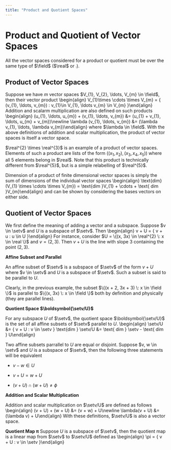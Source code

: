 ```yaml
---
title: "Product and Quotient Spaces"
---
```


# Product and Quotient of Vector Spaces

All the vector spaces considered for a product or quotient must be over the same type of $\field$ ($\real$ or $\comp$).


## Product of Vector Spaces

Suppose we have $m$ vector spaces $V_{1}, V_{2}, \ldots, V_{m} \in \field$, then their vector product
\begin{align}
    V_{1}\times \cdots \times V_{m} = \{ (v_{1}, \ldots, v_{m}) \: v_{1}\in V_{1}, \ldots v_{m} \in V_{m} \}\end{align}
Addition and scalarm multiplication are also defined on such products
\begin{align}
    (u_{1}, \ldots, u_{m}) + (v_{1}, \ldots, v_{m}) &= (u_{1} + v_{1}, \ldots, u_{m} + v_{m})\newline
    \lambda (v_{1}, \ldots, v_{m}) &= (\lambda v_{1}, \ldots, \lambda v_{m})\end{align}
where $\lambda \in \field$. With the above definitions of addition and scalar multiplication, the product of vector spaces is itself a vector space.


$\real^{2} \times \real^{3}$ is an example of a product of vector spaces. Elements of such a product are lists of the form $((x_{1}, x_{2}), (x_{3}, x_{4}, x_{5}))$ where all 5 elements belong in $\real$. Note that this product is technically different from $\real^{5}$, but is a simple relabelling of $\real^{5}$.


Dimension of a product of finite dimensional vector spaces is simply the sum of dimensions of the individual vector spaces
\begin{align}
    \text{dim}(V_{1} \times \cdots \times V_{m}) = \text{dim }V_{1} + \cdots + \text{ dim }V_{m}\end{align}
and can be shown by considering the bases vectors on either side.

## Quotient of Vector Spaces

We first define the meaning of adding a vector and a subspace. Suppose $v \in \setv$ and $U$ is a subspace of $\setv$. Then
\begin{align}
    v + U = \{ v + u \: u \in U \}\end{align}
For instance, consider $U = \{(x, 3x) \in \real^{2} \: x \in \real \}$ and $v = (2,3)$. Then $v + U$ is the line with slope $3$ containing the point $(2,3)$.


**Affine Subset and Parallel**

An affine subset of $\setv$ is a subspace of $\setv$ of the form $v + U$ where $v \in \setv$ and $U$ is a subspace of $\setv$. Such a subset is said to be parallel to $U$.


Clearly, in the previous example, the subset $\{(x + 2, 3x + 3) \: x \in \field \}$ is parallel to $\{(x, 3x) \: x \in \field \}$ both by definition and physically (they are parallel lines).


**Quotient Space $\boldsymbol{\setv/U}$**

For any subspace $U$ of $\setv$, the quotient space $\boldsymbol{\setv/U}$ is the set of all affine subsets of $\setv$ parallel to $U$.
\begin{align}
    \setv/U &= \{ v + U \: v \in \setv \}
    \text{dim } \setv/U &= \text{ dim } \setv - \text{ dim } U\end{align}

Two affine subsets parrallel to $U$ are equal or disjoint. Suppose $v, w \in \setv$ and $U$ is a subspace of $\setv$, then the following three statements will be equivalent

-   $v - w \in U$

-   $v + U = w + U$

-   $(v + U) \cap (w + U) \neq \phi$

**Addition and Scalar Multiplication**

Addition and scalar multiplication on $\setv/U$ are defined as follows
\begin{align}
    (v + U) + (w + U) &= (v + w) + U\newline
    \lambda(v + U) &= (\lambda v) + U\end{align}
With these definitions, $\setv/U$ is also a vector space.


**Quotient Map $\boldsymbol{\pi}$**
Suppose $U$ is a subspace of $\setv$, then the quotient map is a linear map from $\setv$ to $\setv/U$ defined as
\begin{align}
    \pi = \{ v + U \: v \in \setv \}\end{align}
